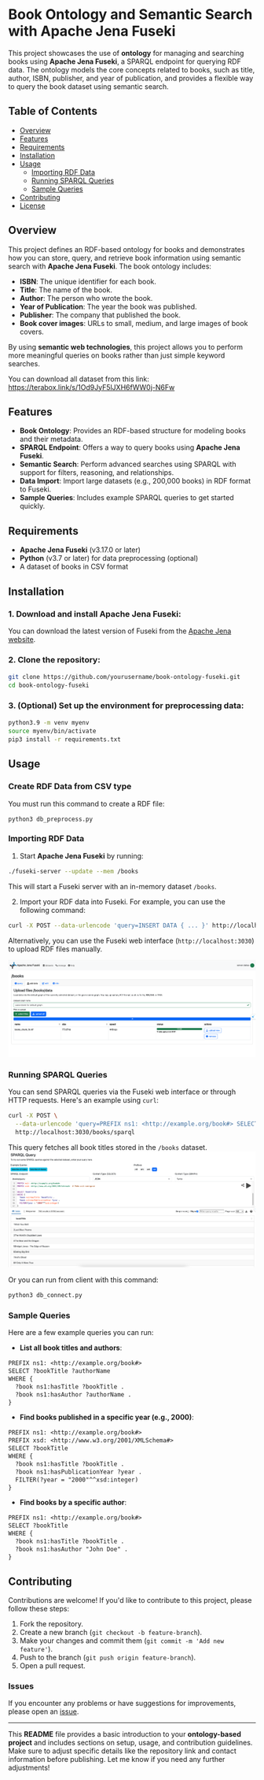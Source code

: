
# Book Ontology and Semantic Search with Apache Jena Fuseki

This project showcases the use of **ontology** for managing and searching books using **Apache Jena Fuseki**, a SPARQL endpoint for querying RDF data. The ontology models the core concepts related to books, such as title, author, ISBN, publisher, and year of publication, and provides a flexible way to query the book dataset using semantic search.

## Table of Contents

- [Overview](#overview)
- [Features](#features)
- [Requirements](#requirements)
- [Installation](#installation)
- [Usage](#usage)
  - [Importing RDF Data](#importing-rdf-data)
  - [Running SPARQL Queries](#running-sparql-queries)
  - [Sample Queries](#sample-queries)
- [Contributing](#contributing)
- [License](#license)

## Overview

This project defines an RDF-based ontology for books and demonstrates how you can store, query, and retrieve book information using semantic search with **Apache Jena Fuseki**. The book ontology includes:
- **ISBN**: The unique identifier for each book.
- **Title**: The name of the book.
- **Author**: The person who wrote the book.
- **Year of Publication**: The year the book was published.
- **Publisher**: The company that published the book.
- **Book cover images**: URLs to small, medium, and large images of book covers.

By using **semantic web technologies**, this project allows you to perform more meaningful queries on books rather than just simple keyword searches. 

You can download all dataset from this link: https://terabox.link/s/1Od9JyF5lJXH6fWW0j-N6Fw

## Features

- **Book Ontology**: Provides an RDF-based structure for modeling books and their metadata.
- **SPARQL Endpoint**: Offers a way to query books using **Apache Jena Fuseki**.
- **Semantic Search**: Perform advanced searches using SPARQL with support for filters, reasoning, and relationships.
- **Data Import**: Import large datasets (e.g., 200,000 books) in RDF format to Fuseki.
- **Sample Queries**: Includes example SPARQL queries to get started quickly.

## Requirements

- **Apache Jena Fuseki** (v3.17.0 or later)
- **Python** (v3.7 or later) for data preprocessing (optional)
- A dataset of books in CSV format

## Installation

### 1. Download and install **Apache Jena Fuseki**:

You can download the latest version of Fuseki from the [Apache Jena website](https://jena.apache.org/download/).

### 2. Clone the repository:

```bash
git clone https://github.com/yourusername/book-ontology-fuseki.git
cd book-ontology-fuseki
```

### 3. (Optional) Set up the environment for preprocessing data:

```bash
python3.9 -m venv myenv
source myenv/bin/activate
pip3 install -r requirements.txt
```

## Usage

### Create RDF Data from CSV type
You must run this command to create a RDF file:
``` python3
python3 db_preprocess.py
```

### Importing RDF Data

1. Start **Apache Jena Fuseki** by running:

```bash
./fuseki-server --update --mem /books
```

This will start a Fuseki server with an in-memory dataset `/books`.

2. Import your RDF data into Fuseki. For example, you can use the following command:

```bash
curl -X POST --data-urlencode 'query=INSERT DATA { ... }' http://localhost:3030/books/update
```

Alternatively, you can use the Fuseki web interface (`http://localhost:3030`) to upload RDF files manually.

<img src="image_import_data.png"></img>

### Running SPARQL Queries

You can send SPARQL queries via the Fuseki web interface or through HTTP requests. Here's an example using `curl`:

```bash
curl -X POST \
  --data-urlencode 'query=PREFIX ns1: <http://example.org/book#> SELECT ?bookTitle WHERE { ?book ns1:hasTitle ?bookTitle . }' \
  http://localhost:3030/books/sparql
```

This query fetches all book titles stored in the `/books` dataset.
<img src="image_query.png"></img>

Or you can run from client with this command:
```python
python3 db_connect.py
```

### Sample Queries

Here are a few example queries you can run:

- **List all book titles and authors**:

```sparql
PREFIX ns1: <http://example.org/book#>
SELECT ?bookTitle ?authorName
WHERE {
  ?book ns1:hasTitle ?bookTitle .
  ?book ns1:hasAuthor ?authorName .
}
```

- **Find books published in a specific year (e.g., 2000)**:

```sparql
PREFIX ns1: <http://example.org/book#>
PREFIX xsd: <http://www.w3.org/2001/XMLSchema#>
SELECT ?bookTitle
WHERE {
  ?book ns1:hasTitle ?bookTitle .
  ?book ns1:hasPublicationYear ?year .
  FILTER(?year = "2000"^^xsd:integer)
}
```

- **Find books by a specific author**:

```sparql
PREFIX ns1: <http://example.org/book#>
SELECT ?bookTitle
WHERE {
  ?book ns1:hasTitle ?bookTitle .
  ?book ns1:hasAuthor "John Doe" .
}
```

## Contributing

Contributions are welcome! If you'd like to contribute to this project, please follow these steps:
1. Fork the repository.
2. Create a new branch (`git checkout -b feature-branch`).
3. Make your changes and commit them (`git commit -m 'Add new feature'`).
4. Push to the branch (`git push origin feature-branch`).
5. Open a pull request.

### Issues

If you encounter any problems or have suggestions for improvements, please open an [issue](https://github.com/yourusername/book-ontology-fuseki/issues).

---

This **README** file provides a basic introduction to your **ontology-based project** and includes sections on setup, usage, and contribution guidelines. Make sure to adjust specific details like the repository link and contact information before publishing. Let me know if you need any further adjustments!